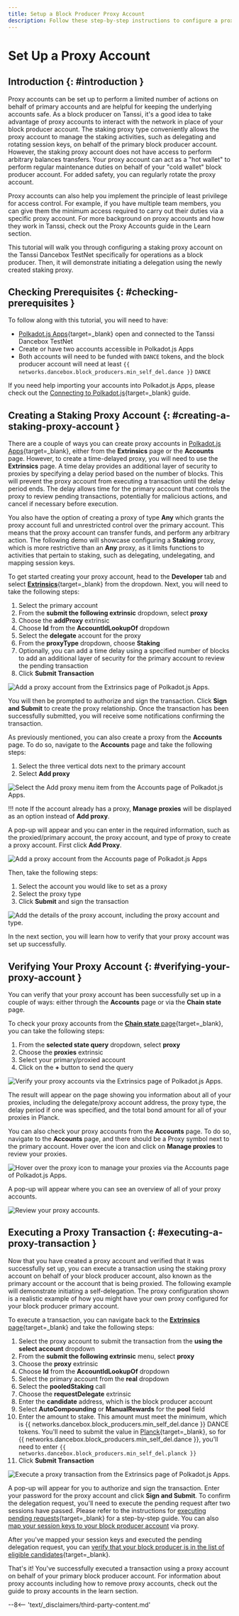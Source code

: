 ```yaml
---
title: Setup a Block Producer Proxy Account
description: Follow these step-by-step instructions to configure a proxy account to manage block producer activities on behalf of your primary block producer account.
---
```


# Set Up a Proxy Account

## Introduction {: #introduction }

Proxy accounts can be set up to perform a limited number of actions on behalf of primary accounts and are helpful for keeping the underlying accounts safe. As a block producer on Tanssi, it's a good idea to take advantage of proxy accounts to interact with the network in place of your block producer account. The staking proxy type conveniently allows the proxy account to manage the staking activities, such as delegating and rotating session keys, on behalf of the primary block producer account. However, the staking proxy account does not have access to perform arbitrary balances transfers. Your proxy account can act as a "hot wallet" to perform regular maintenance duties on behalf of your "cold wallet" block producer account. For added safety, you can regularly rotate the proxy account. 

Proxy accounts can also help you implement the principle of least privilege for access control. For example, if you have multiple team members, you can give them the minimum access required to carry out their duties via a specific proxy account. For more background on proxy accounts and how they work in Tanssi, check out the Proxy Accounts guide in the Learn section.

This tutorial will walk you through configuring a staking proxy account on the Tanssi Dancebox TestNet specifically for operations as a block producer. Then, it will demonstrate initiating a delegation using the newly created staking proxy.

## Checking Prerequisites {: #checking-prerequisites }

To follow along with this tutorial, you will need to have:

- [Polkadot.js Apps](https://polkadot.js.org/apps/?rpc=wss%3A%2F%2Ffraa-dancebox-rpc.a.dancebox.tanssi.network#/accounts){target=\_blank} open and connected to the Tanssi Dancebox TestNet
- Create or have two accounts accessible in Polkadot.js Apps
- Both accounts will need to be funded with `DANCE` tokens, and the block producer account will need at least `{{ networks.dancebox.block_producers.min_self_del.dance }}` `DANCE`

If you need help importing your accounts into Polkadot.js Apps, please check out the [Connecting to Polkadot.js](/builders/interact/substrate-api/wallets/talisman/#connecting-to-polkadotjs){target=\_blank} guide.

## Creating a Staking Proxy Account {: #creating-a-staking-proxy-account }

There are a couple of ways you can create proxy accounts in [Polkadot.js Apps](https://polkadot.js.org/apps/?rpc=wss%3A%2F%2Ffraa-dancebox-rpc.a.dancebox.tanssi.network#/accounts){target=\_blank}, either from the **Extrinsics** page or the **Accounts** page. However, to create a time-delayed proxy, you will need to use the **Extrinsics** page. A time delay provides an additional layer of security to proxies by specifying a delay period based on the number of blocks. This will prevent the proxy account from executing a transaction until the delay period ends. The delay allows time for the primary account that controls the proxy to review pending transactions, potentially for malicious actions, and cancel if necessary before execution.

You also have the option of creating a proxy of type **Any** which grants the proxy account full and unrestricted control over the primary account. This means that the proxy account can transfer funds, and perform any arbitrary action. The following demo will showcase configuring a **Staking** proxy, which is more restrictive than an **Any** proxy, as it limits functions to activities that pertain to staking, such as delegating, undelegating, and mapping session keys. 

To get started creating your proxy account, head to the **Developer** tab and select [**Extrinsics**](https://polkadot.js.org/apps/?rpc=wss%3A%2F%2Ffraa-dancebox-rpc.a.dancebox.tanssi.network#/extrinsics){target=\_blank} from the dropdown. Next, you will need to take the following steps:

1. Select the primary account
2. From the **submit the following extrinsic** dropdown, select **proxy**
3. Choose the **addProxy** extrinsic
4. Choose **Id** from the **AccountIdLookupOf** dropdown 
5. Select the **delegate** account for the proxy
6. From the **proxyType** dropdown, choose **Staking**
7. Optionally, you can add a time delay using a specified number of blocks to add an additional layer of security for the primary account to review the pending transaction
8. Click **Submit Transaction**

![Add a proxy account from the Extrinsics page of Polkadot.js Apps.](/images/node-operators/block-producers/operational-tasks/proxy/proxy-block-1.webp)

You will then be prompted to authorize and sign the transaction. Click **Sign and Submit** to create the proxy relationship. Once the transaction has been successfully submitted, you will receive some notifications confirming the transaction.

As previously mentioned, you can also create a proxy from the **Accounts** page. To do so, navigate to the **Accounts** page and take the following steps:

1. Select the three vertical dots next to the primary account
2. Select **Add proxy**

![Select the Add proxy menu item from the Accounts page of Polkadot.js Apps.](/images/node-operators/block-producers/operational-tasks/proxy/proxy-block-2.webp)

!!! note
    If the account already has a proxy, **Manage proxies** will be displayed as an option instead of **Add proxy**.

A pop-up will appear and you can enter in the required information, such as the proxied/primary account, the proxy account, and type of proxy to create a proxy account. First click **Add Proxy**.

![Add a proxy account from the Accounts page of Polkadot.js Apps](/images/node-operators/block-producers/operational-tasks/proxy/proxy-block-3.webp)

Then, take the following steps:

1. Select the account you would like to set as a proxy
2. Select the proxy type
3. Click **Submit** and sign the transaction

![Add the details of the proxy account, including the proxy account and type.](/images/node-operators/block-producers/operational-tasks/proxy/proxy-block-4.webp)

In the next section, you will learn how to verify that your proxy account was set up successfully.

## Verifying Your Proxy Account {: #verifying-your-proxy-account }

You can verify that your proxy account has been successfully set up in a couple of ways: either through the **Accounts** page or via the **Chain state** page.

To check your proxy accounts from the [**Chain state** page](https://polkadot.js.org/apps/?rpc=wss%3A%2F%2Ffraa-dancebox-rpc.a.dancebox.tanssi.network#/chainstate){target=\_blank}, you can take the following steps:

1. From the **selected state query** dropdown, select **proxy**
2. Choose the **proxies** extrinsic
3. Select your primary/proxied account
4. Click on the **+** button to send the query

![Verify your proxy accounts via the Extrinsics page of Polkadot.js Apps.](/images/node-operators/block-producers/operational-tasks/proxy/proxy-block-5.webp)

The result will appear on the page showing you information about all of your proxies, including the delegate/proxy account address, the proxy type, the delay period if one was specified, and the total bond amount for all of your proxies in Planck.

You can also check your proxy accounts from the **Accounts** page. To do so, navigate to the **Accounts** page, and there should be a Proxy symbol next to the primary account. Hover over the icon and click on **Manage proxies** to review your proxies.

![Hover over the proxy icon to manage your proxies via the Accounts page of Polkadot.js Apps.](/images/node-operators/block-producers/operational-tasks/proxy/proxy-block-6.webp)

A pop-up will appear where you can see an overview of all of your proxy accounts.

![Review your proxy accounts.](/images/node-operators/block-producers/operational-tasks/proxy/proxy-block-7.webp)

## Executing a Proxy Transaction {: #executing-a-proxy-transaction }

Now that you have created a proxy account and verified that it was successfully set up, you can execute a transaction using the staking proxy account on behalf of your block producer account, also known as the primary account or the account that is being proxied. The following example will demonstrate initiating a self-delegation. The proxy configuration shown is a realistic example of how you might have your own proxy configured for your block producer primary account.

To execute a transaction, you can navigate back to the [**Extrinsics** page](https://polkadot.js.org/apps/?rpc=wss%3A%2F%2Ffraa-dancebox-rpc.a.dancebox.tanssi.network#/extrinsics){target=\_blank} and take the following steps:

1. Select the proxy account to submit the transaction from the **using the select account** dropdown
2. From the **submit the following extrinsic** menu, select **proxy**
3. Choose the **proxy** extrinsic
4. Choose **Id** from the **AccountIdLookupOf** dropdown
5. Select the primary account from the **real** dropdown
6. Select the **pooledStaking** call
7. Choose the **requestDelegate** extrinsic
8. Enter the **candidate** address, which is the block producer account
9. Select **AutoCompounding** or **ManualRewards** for the **pool** field
10. Enter the amount to stake. This amount must meet the minimum, which is {{ networks.dancebox.block_producers.min_self_del.dance }} DANCE tokens. You'll need to submit the value in [Planck](https://wiki.polkadot.network/docs/learn-DOT#the-planck-unit){target=\_blank}, so for {{ networks.dancebox.block_producers.min_self_del.dance }}, you'll need to enter `{{ networks.dancebox.block_producers.min_self_del.planck }}`
11. Click **Submit Transaction**

![Execute a proxy transaction from the Extrinsics page of Polkadot.js Apps.](/images/node-operators/block-producers/operational-tasks/proxy/proxy-block-8.webp)

A pop-up will appear for you to authorize and sign the transaction. Enter your password for the proxy account and click **Sign and Submit**. To confirm the delegation request, you'll need to execute the pending request after two sessions have passed. Please refer to the instructions for [executing pending requests](/node-operators/block-producers/onboarding/account-setup/#execute-pending-request){target=\_blank} for a step-by-step guide. You can also [map your session keys to your block producer account](/node-operators/block-producers/onboarding/account-setup/#map-session-keys) via proxy. 

After you've mapped your session keys and executed the pending delegation request, you can [verify that your block producer is in the list of eligible candidates](/node-operators/block-producers/onboarding/account-setup/#verify){target=\_blank}.

That's it! You've successfully executed a transaction using a proxy account on behalf of your primary block producer account. For information about proxy accounts including how to remove proxy accounts, check out the guide to proxy accounts in the learn section.  

--8<-- 'text/_disclaimers/third-party-content.md'